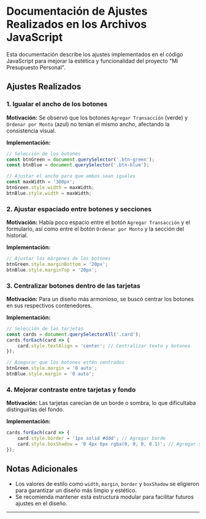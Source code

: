 # Documentación de Ajustes Realizados en los Archivos JavaScript

Esta documentación describe los ajustes implementados en el código JavaScript para mejorar la estética y funcionalidad del proyecto "Mi Presupuesto Personal".

## Ajustes Realizados

### 1. Igualar el ancho de los botones

**Motivación:** Se observó que los botones `Agregar Transacción` (verde) y `Ordenar por Monto` (azul) no tenían el mismo ancho, afectando la consistencia visual.

**Implementación:**
```javascript
// Selección de los botones
const btnGreen = document.querySelector('.btn-green');
const btnBlue = document.querySelector('.btn-blue');

// Ajustar el ancho para que ambos sean iguales
const maxWidth = '300px';
btnGreen.style.width = maxWidth;
btnBlue.style.width = maxWidth;
```

### 2. Ajustar espaciado entre botones y secciones

**Motivación:** Había poco espacio entre el botón `Agregar Transacción` y el formulario, así como entre el botón `Ordenar por Monto` y la sección del historial.

**Implementación:**
```javascript
// Ajustar los márgenes de los botones
btnGreen.style.marginBottom = '20px';
btnBlue.style.marginTop = '20px';
```

### 3. Centralizar botones dentro de las tarjetas

**Motivación:** Para un diseño más armonioso, se buscó centrar los botones en sus respectivos contenedores.

**Implementación:**
```javascript
// Selección de las tarjetas
const cards = document.querySelectorAll('.card');
cards.forEach(card => {
    card.style.textAlign = 'center'; // Centralizar texto y botones
});

// Asegurar que los botones estén centrados
btnGreen.style.margin = '0 auto';
btnBlue.style.margin = '0 auto';
```

### 4. Mejorar contraste entre tarjetas y fondo

**Motivación:** Las tarjetas carecían de un borde o sombra, lo que dificultaba distinguirlas del fondo.

**Implementación:**
```javascript
cards.forEach(card => {
    card.style.border = '1px solid #ddd'; // Agregar borde
    card.style.boxShadow = '0 4px 6px rgba(0, 0, 0, 0.1)'; // Agregar sombra sutil
});
```

## Notas Adicionales

- Los valores de estilo como `width`, `margin`, `border` y `boxShadow` se eligieron para garantizar un diseño más limpio y estético.
- Se recomienda mantener esta estructura modular para facilitar futuros ajustes en el diseño.

---
